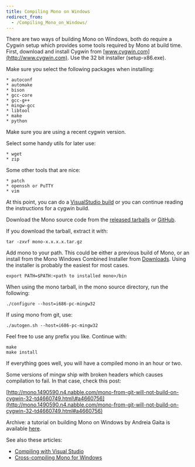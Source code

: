 ```yaml
---
title: Compiling Mono on Windows
redirect_from:
  - /Compiling_Mono_on_Windows/
---
```


There are two ways of building Mono on Windows, both do require a Cygwin setup which provides some tools required by Mono at build time. First, download and install Cygwin from [www.cygwin.com](http://www.cygwin.com). Use the 32 bit installer (setup-x86.exe).

Make sure you select the following packages when installing:

    * autoconf
    * automake
    * bison
    * gcc-core
    * gcc-g++
    * mingw-gcc
    * libtool
    * make
    * python

Make sure you are using a recent cygwin version.

Select some handy utils for later use:

    * wget
    * zip

Some other tools that are nice:

    * patch
    * openssh or PuTTY
    * vim

At this point, you can do a [VisualStudio build](/docs/compiling-mono/windows/compiling-with-visualstudio/) or you can continue reading the instructions for a cygwin build.

Download the Mono source code from the [released tarballs](/download/) or [GitHub](https://github.com/mono/mono).

If you download the tarball, extract it with:

    tar -zxvf mono-x.x.x.x.tar.gz

Add mono to your path. This could be either a previous build of Mono, or an install from the Mono Windows Combined Installer from [Downloads](/download/). Using the installer is probably the easiest for most cases.

    export PATH=$PATH:<path to installed mono>/bin

 When using the mono tarball, in the mono source directory, run the following:

    ./configure --host=i686-pc-mingw32

If using mono from git, use:

    ./autogen.sh --host=i686-pc-mingw32

Feel free to use any prefix you like. Continue with:

    make
    make install

If everything goes well, you will have a compiled mono in an hour or two.

Some versions of mingw ship with broken headers which causes compilation to fail. In that case, check this post:

[http://mono.1490590.n4.nabble.com/mono-from-git-will-not-build-on-cygwin-32-td4660749.html\#a4660756](http://mono.1490590.n4.nabble.com/mono-from-git-will-not-build-on-cygwin-32-td4660749.html#a4660756)

Archive: a tutorial on building Mono on Windows by Andreia Gaita is available [here](http://shana.worldofcoding.com/en/mono_cygwin_tutorial.html).

See also these articles:

 - [Compiling with Visual Studio](/docs/compiling-mono/windows/compiling-with-visualstudio/)
 - [Cross-compiling Mono for Windows](/docs/compiling-mono/windows/cross-compiling-mono-for-windows/)
